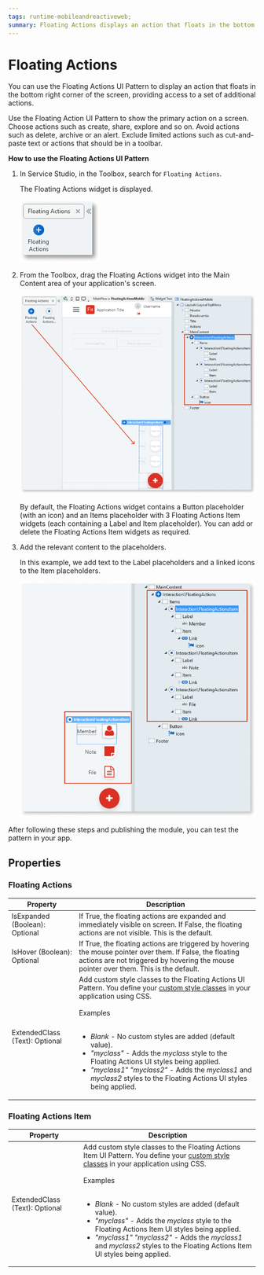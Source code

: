 ```yaml
---
tags: runtime-mobileandreactiveweb;  
summary: Floating Actions displays an action that floats in the bottom right corner of the screen.
---
```


# Floating Actions

You can use the Floating Actions UI Pattern to display an action that floats in the bottom right corner of the screen, providing access to a set of additional actions.

Use the Floating Action UI Pattern to show the primary action on a screen. Choose actions such as create, share, explore and so on. Avoid actions such as delete, archive or an alert. Exclude limited actions such as cut-and-paste text or actions that should be in a toolbar.

**How to use the Floating Actions UI Pattern**

1. In Service Studio, in the Toolbox, search for `Floating Actions`.

    The Floating Actions widget is displayed.

    ![](<images/floatingactions-1-ss.png>)

1. From the Toolbox, drag the Floating Actions widget into the Main Content area of your application's screen.

    ![](<images/floatingactions-2-ss.png>)

    By default, the Floating Actions widget contains a Button placeholder (with an icon) and an Items placeholder with 3 Floating Actions Item widgets (each containing a Label and Item placeholder). You can add or delete the Floating Actions Item widgets as required.

1. Add the relevant content to the placeholders.

    In this example, we add text to the Label placeholders and a linked icons to the Item placeholders.  

    ![](<images/floatingactions-3-ss.png>)

After following these steps and publishing the module, you can test the pattern in your app. 

## Properties

### Floating Actions

| **Property** |  **Description** |
|---|---|
| IsExpanded (Boolean): Optional | If True, the floating actions are expanded and immediately visible on screen. If False, the floating actions are not visible. This is the default. |
| IsHover (Boolean): Optional  |  If True, the floating actions are triggered by hovering the mouse pointer over them. If False, the floating actions are not triggered by hovering the mouse pointer over them. This is the default.|
| ExtendedClass (Text): Optional  |  Add custom style classes to the Floating Actions UI Pattern. You define your [custom style classes](../../../look-feel/css.md) in your application using CSS.<br/><br/>Examples<br/><br/> <ul><li>_Blank_ - No custom styles are added (default value).</li><li>_"myclass"_ - Adds the _myclass_ style to the Floating Actions UI styles being applied.</li><li>_"myclass1" "myclass2"_ - Adds the _myclass1_ and _myclass2_ styles to the Floating Actions UI styles being applied.</li></ul> |

### Floating Actions Item

| **Property** |  **Description** |  
|---|---|
| ExtendedClass (Text): Optional  |  Add custom style classes to the Floating Actions Item UI Pattern. You define your [custom style classes](../../../look-feel/css.md) in your application using CSS.<br/><br/>Examples<br/><br/> <ul><li>_Blank_ - No custom styles are added (default value).</li><li>_"myclass"_ - Adds the _myclass_ style to the Floating Actions Item UI styles being applied.</li><li>_"myclass1" "myclass2"_ - Adds the _myclass1_ and _myclass2_ styles to the Floating Actions Item UI styles being applied.</li></ul>
